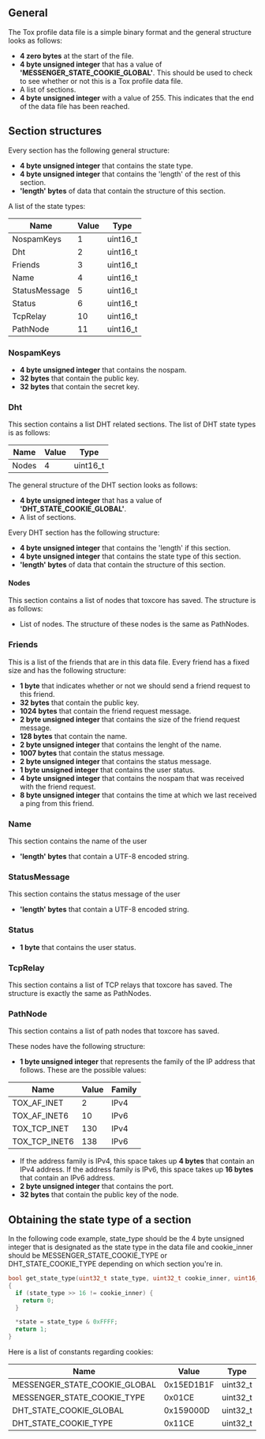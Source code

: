 ## General
The Tox profile data file is a simple binary format and the general structure looks as follows:
- **4 zero bytes** at the start of the file.
- **4 byte unsigned integer** that has a value of **'MESSENGER_STATE_COOKIE_GLOBAL'**. This should be used to check to see whether or not this is a Tox profile data file.
- A list of sections.
- **4 byte unsigned integer** with a value of 255. This indicates that the end of the data file has been reached.

## Section structures
Every section has the following general structure:
- **4 byte unsigned integer** that contains the state type.
- **4 byte unsigned integer** that contains the 'length' of the rest of this section.
- **'length' bytes** of data that contain the structure of this section.

A list of the state types:

Name          | Value | Type
------------- | ----- | --------
NospamKeys    | 1     | uint16_t
Dht           | 2     | uint16_t
Friends       | 3     | uint16_t
Name          | 4     | uint16_t
StatusMessage | 5     | uint16_t
Status        | 6     | uint16_t
TcpRelay      | 10    | uint16_t
PathNode      | 11    | uint16_t

### NospamKeys
- **4 byte unsigned integer** that contains the nospam.
- **32 bytes** that contain the public key.
- **32 bytes** that contain the secret key.

### Dht
This section contains a list DHT related sections. The list of DHT state types is as follows:

Name  | Value | Type
----- | ----- | --------
Nodes | 4     | uint16_t

The general structure of the DHT section looks as follows:
- **4 byte unsigned integer** that has a value of **'DHT_STATE_COOKIE_GLOBAL'**.
- A list of sections.

Every DHT section has the following structure:
- **4 byte unsigned integer** that contains the 'length' if this section.
- **4 byte unsigned integer** that contains the state type of this section.
- **'length' bytes** of data that contain the structure of this section.

#### Nodes
This section contains a list of nodes that toxcore has saved. The structure is as follows:
- List of nodes. The structure of these nodes is the same as PathNodes.

### Friends
This is a list of the friends that are in this data file. Every friend has a fixed size and has the following structure:
- **1 byte** that indicates whether or not we should send a friend request to this friend.
- **32 bytes** that contain the public key.
- **1024 bytes** that contain the friend request message.
- **2 byte unsigned integer** that contains the size of the friend request message.
- **128 bytes** that contain the name.
- **2 byte unsigned integer** that contains the lenght of the name.
- **1007 bytes** that contain the status message.
- **2 byte unsigned integer** that contains the status message.
- **1 byte unsigned integer** that contains the user status.
- **4 byte unsigned integer** that contains the nospam that was received with the friend request.
- **8 byte unsigned integer** that contains the time at which we last received a ping from this friend.

### Name
This section contains the name of the user
- **'length' bytes** that contain a UTF-8 encoded string.

### StatusMessage
This section contains the status message of the user
- **'length' bytes** that contain a UTF-8 encoded string.

### Status
- **1 byte** that contains the user status.

### TcpRelay
This section contains a list of TCP relays that toxcore has saved. The structure is exactly the same as PathNodes.

### PathNode
This section contains a list of path nodes that toxcore has saved.

These nodes have the following structure:
- **1 byte unsigned integer** that represents the family of the IP address that follows. These are the possible values:

Name          | Value | Family
------------- | ----- | ------
TOX_AF_INET   | 2     | IPv4
TOX_AF_INET6  | 10    | IPv6
TOX_TCP_INET  | 130   | IPv4
TOX_TCP_INET6 | 138   | IPv6

- If the address family is IPv4, this space takes up **4 bytes** that contain an IPv4 address. If the address family is IPv6, this space takes up **16 bytes** that contain an IPv6 address.
- **2 byte unsigned integer** that contains the port.
- **32 bytes** that contain the public key of the node.

## Obtaining the state type of a section
In the following code example, state_type should be the 4 byte unsigned integer that is designated as the state type in the data file and cookie_inner should be MESSENGER_STATE_COOKIE_TYPE or DHT_STATE_COOKIE_TYPE depending on which section you're in.

```c
bool get_state_type(uint32_t state_type, uint32_t cookie_inner, uint16_t *state)
{
  if (state_type >> 16 != cookie_inner) {
    return 0;
  }

  *state = state_type & 0xFFFF;
  return 1;
}
```

Here is a list of constants regarding cookies:

Name                          | Value      | Type
----------------------------- | ---------- | --------
MESSENGER_STATE_COOKIE_GLOBAL | 0x15ED1B1F | uint32_t
MESSENGER_STATE_COOKIE_TYPE   | 0x01CE     | uint32_t
DHT_STATE_COOKIE_GLOBAL       | 0x159000D  | uint32_t
DHT_STATE_COOKIE_TYPE         | 0x11CE     | uint32_t

